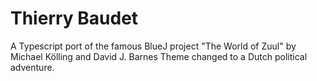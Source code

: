 ﻿# Thierry Baudet
A Typescript port of the famous BlueJ project "The World of Zuul" by Michael Kölling and David J. Barnes
Theme changed to a Dutch political adventure.
